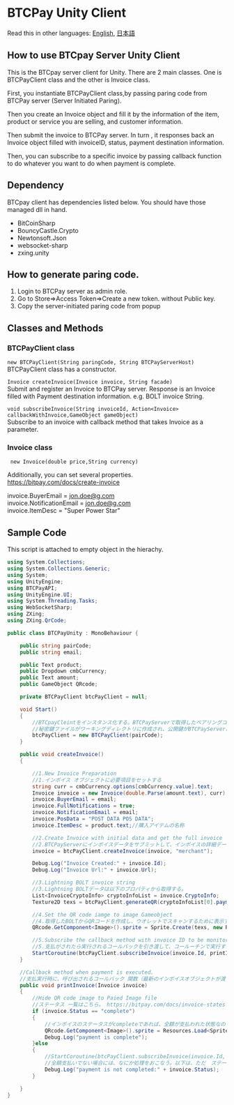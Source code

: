 BTCPay Unity Client
======
Read this in other languages: [English](README.md), [日本語](README.ja.md)


## How to use BTCpay Server Unity Client

This is the BTCpay server client for Unity.
There are 2 main classes. One is BTCPayClient class and
the other is Invoice class.

First, you instantiate BTCPayClient class,by passing paring code from BTCPay server (Server Initiated Paring).

Then you create an Invoice object and fill it by the information of the item, product or service you are selling, and customer information.

Then submit the invoice to BTCPay server. In turn , it responses back an Invoice object filled with invoiceID, status, payment destination information.

Then, you can subscribe to a specific invoice by passing callback function to do whatever you want to do when payment is complete.

## Dependency
BTCpay client has dependencies listed below. You should have those managed dll in hand.
* BitCoinSharp
* BouncyCastle.Crypto
* Newtonsoft.Json
* websocket-sharp
* zxing.unity

## How to generate paring code.
1. Login to BTCPay server as admin role.
2. Go to Store=>Access Token=>Create a new token. without Public key.
3. Copy the server-initiated paring code from popup

## Classes and Methods

### BTCPayClient class
`new BTCPayClient(String paringCode, String BTCPayServerHost)`  
BTCPayClient class has a constructor.  

`Invoice createInvoice(Invoice invoice, String facade)`  
Submit and register an Invoice to BTCPay server. Response is an Invoice filled with Payment destination information. e.g. BOLT invoice String.

`void subscribeInvoice(String invoiceId, Action<Invoice> callbackWithInvoice,GameObject gameObject)`  
Subscribe to an invoice with callback method that takes Invoice as a parameter.

### Invoice class

` new Invoice(double price,String currency)`  

Additionally, you can set several properties.  
https://bitpay.com/docs/create-invoice

invoice.BuyerEmail = jon.doe@g.com  
invoice.NotificationEmail = jon.doe@g.com  
invoice.ItemDesc = "Super Power Star"

## Sample Code
This script is attached to empty object in the hierachy.

```csharp
using System.Collections;
using System.Collections.Generic;
using System;
using UnityEngine;
using BTCPayAPI;
using UnityEngine.UI;
using System.Threading.Tasks;
using WebSocketSharp;
using ZXing;
using ZXing.QrCode;

public class BTCPayUnity : MonoBehaviour {

    public string pairCode;
    public string email;

    public Text product;
    public Dropdown cmbCurrency;
    public Text amount;
    public GameObject QRcode;

    private BTCPayClient btcPayClient = null;

    void Start()
    {
        //BTCpayCleintをインスタンス化する。BTCPayServerで取得したペアリングコードをセット
        //秘密鍵ファイルがワーキングディレクトリに作成され、公開鍵がBTCPayServerに登録される。
        btcPayClient = new BTCPayClient(pairCode);
    }

    public void createInvoice()
    {

        //1.New Invoice Preparation
        //1.インボイス オブジェクトに必要項目をセットする
        string curr = cmbCurrency.options[cmbCurrency.value].text;
        Invoice invoice = new Invoice(double.Parse(amount.text), curr);//金額と通貨
        invoice.BuyerEmail = email;
        invoice.FullNotifications = true;
        invoice.NotificationEmail = email;
        invoice.PosData = "POST DATA POS DATA";
        invoice.ItemDesc = product.text;//購入アイテムの名称

        //2.Create Invoice with initial data and get the full invoice
        //2.BTCPayServerにインボイスデータをサブミットして、インボイスの詳細データを取得する。
        invoice = btcPayClient.createInvoice(invoice, "merchant");

        Debug.Log("Invoice Created:" + invoice.Id);
        Debug.Log("Invoice Url:" + invoice.Url);

        //3.Lightning BOLT invoice string
        //3.Lightning BOLTデータは以下のプロパティから取得する。
        List<InvoiceCryptoInfo> cryptoInfoList = invoice.CryptoInfo;
        Texture2D texs = btcPayClient.generateQR(cryptoInfoList[0].paymentUrls.BOLT11);//Generate QR code image

        //4.Set the QR code iamge to image Gameobject
        //4.取得したBOLTからQRコードを作成し、ウオレットでスキャンするために表示する。
        QRcode.GetComponent<Image>().sprite = Sprite.Create(texs, new Rect(0.0f, 0.0f, texs.width, texs.height), new Vector2(0.5f, 0.5f), 100.0f);

        //5.Subscribe the callback method with invoice ID to be monitored
        //5.支払がされたら実行されるコールバックを引き渡して、コールーチンで実行する
        StartCoroutine(btcPayClient.subscribeInvoice(invoice.Id, printInvoice,this));
    }

    //Callback method when payment is executed.
    //支払実行時に、呼び出されるコールバック 関数（最新のインボイスオブジェクトが渡される）
    public void printInvoice(Invoice invoice)
    {
        //Hide QR code image to Paied Image file
        //ステータス 一覧はこちら。 https://bitpay.com/docs/invoice-states
        if (invoice.Status == "complete")
        {
            //インボイスのステータスがcompleteであれば、全額が支払われた状態なので、支払完了のイメージに変更する
            QRcode.GetComponent<Image>().sprite = Resources.Load<Sprite>("image/paid");
            Debug.Log("payment is complete");
        }else
        {
            //StartCoroutine(btcPayClient.subscribeInvoice(invoice.Id, printInvoice, this));
            //全額支払いでない場合には、なにか処理をおこなう。以下は、ただ　ステータスを表示して終了。
            Debug.Log("payment is not completed:" + invoice.Status);
        }

    }
}
```
